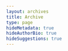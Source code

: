 ```yaml
---
layout: archives
title: Archive
type: page
hideMetadata: true
hideAuthorBio: true
hideSuggestions: true
---
```

